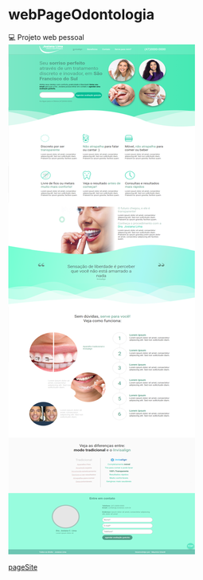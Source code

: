 # webPageOdontologia
:computer: Projeto web pessoal
![landingpage do site](https://github.com/mauriciogirardi/webPageOdontologia/blob/master/pageOdontologica-Med.png)

[pageSite](https://mauriciogirardi.github.io/webPageOdontologia/)
